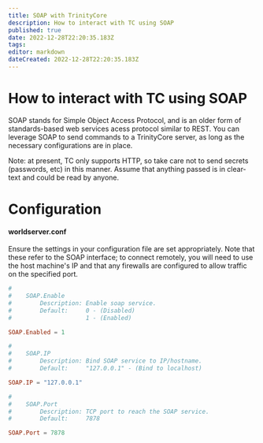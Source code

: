```yaml
---
title: SOAP with TrinityCore
description: How to interact with TC using SOAP 
published: true
date: 2022-12-28T22:20:35.183Z
tags: 
editor: markdown
dateCreated: 2022-12-28T22:20:35.183Z
---
```


# How to interact with TC using SOAP 
SOAP stands for Simple Object Access Protocol, and is an older form of standards-based web services acess protocol similar to REST. You can leverage SOAP to send commands to a TrinityCore server, as long as the necessary configurations are in place.

Note: at present, TC only supports HTTP, so take care not to send secrets (passwords, etc) in this manner. Assume that anything passed is in clear-text and could be read by anyone.








# Configuration

#### worldserver.conf

Ensure the settings in your configuration file are set appropriately. Note that these refer to the SOAP interface; to connect remotely, you will need to use the host machine's IP and that any firewalls are configured to allow traffic on the specified port.

```conf
#
#    SOAP.Enable
#        Description: Enable soap service.
#        Default:     0 - (Disabled)
#                     1 - (Enabled)

SOAP.Enabled = 1

#
#    SOAP.IP
#        Description: Bind SOAP service to IP/hostname.
#        Default:     "127.0.0.1" - (Bind to localhost)

SOAP.IP = "127.0.0.1"

#
#    SOAP.Port
#        Description: TCP port to reach the SOAP service.
#        Default:     7878

SOAP.Port = 7878
```